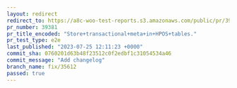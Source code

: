 ```yaml
---
layout: redirect
redirect_to: https://a8c-woo-test-reports.s3.amazonaws.com/public/pr/39381/e2e/index.html
pr_number: 39381
pr_title_encoded: "Store+transactional+meta+in+HPOS+tables."
pr_test_type: e2e
last_published: "2023-07-25 12:11:23 +0000"
commit_sha: 0760201d63b48f23512c0f2edbf1c31054534a46
commit_message: "Add changelog"
branch_name: fix/35612
passed: true
---
```


